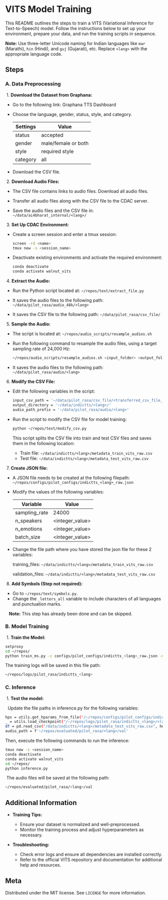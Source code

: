 
# VITS Model Training

This README outlines the steps to train a VITS (Variational Inference for Text-to-Speech) model. Follow the instructions below to set up your environment, prepare your data, and run the training scripts in sequence.

**Note:** Use three-letter Unicode naming for Indian languages like `mar` (Marathi), `hin` (Hindi), and `guj` (Gujarati), etc. Replace `<lang>` with the appropriate language code.

## Steps

### A. Data Preprocessing

&nbsp;1. **Download the Dataset from Graphana:**
* Go to the following link: Graphana TTS Dashboard
* Choose the language, gender, status, style, and category.

    | Settings   | Value  |
    | ------------- | ------------- |
    |  status  | accepted |
    | gender  | male/female or both |
    |  style  | required style |
    | category  | all |

* Download the CSV file.

&nbsp;2. **Download Audio Files:**

 - The CSV file contains links to audio files. Download all audio files.
- Transfer all audio files along with the CSV file to the CDAC server.

- Save the audio files and the CSV file in: `
    ~/data/ai4bharat_internal/<lang>/
    `
  
&nbsp;3. **Set Up CDAC Environment:**

- Create a screen session and enter a tmux session:
    ```bash
    screen -rd <name>
    tmux new -s <session_name>
    ```

- Deactivate existing environments and activate the required environment:
    ```bash
    conda deactivate
    conda activate walnut_vits
    ```

&nbsp;4. **Extract the Audio:**

- Run the Python script located at: `~/repos/text/extract_file.py`

- It saves the audio files to the following path: `~/data/pilot_rasa/audio_48k/<lang>`
- 
  It saves the CSV file to the following path: `~/data/pilot_rasa/csv_file/`

&nbsp;5. **Sample the Audio:**

- The script is located at: `~/repos/audio_scripts/resample_audios.sh`

- Run the following command to resample the audio files, using a target sampling rate of 24,000 Hz:

    ```bash
    ~/repos/audio_scripts/resample_audios.sh <input_folder> <output_folder> <num_worker_threads> <target_sampling_rate>
    ```

- It saves the audio files to the following path: `~/data/pilot_rasa/audio/<lang>`

&nbsp;6. **Modify the CSV File:**

- Edit the following variables in the script:
    ```bash
    input_csv_path = '~/data/pilot_rasa/csv_file/<transferred_csv_file_name>'
    output_directory = '~/data/indictts/<lang>/'
    audio_path_prefix = '~/data/pilot_rasa/audio/<lang>'
    ```

- Run the script to modify the CSV file for model training:
    ```bash
    python ~/repos/text/modify_csv.py
    ```

    This script splits the CSV file into train and test CSV files and saves them in the following location:
    - Train file: `~/data/indictts/<lang>/metadata_train_vits_raw.csv`
    - Test file: `~/data/indictts/<lang>/metadata_test_vits_raw.csv`

&nbsp;7. **Create JSON  file:**

* A JSON file needs to be created at the following filepath: `~/repos/configs/pilot_configs/indictts_<lang>_raw.json`


* Modify the values of the following variables:



    | Variable   | Value  |
    | ------------- | ------------- |
    | sampling_rate | 24000 |
    | n_speakers  | <integer_value> |
    | n_emotions  | <integer_value> |
    | batch_size  | <integer_value> |
  


* Change the file path where you have stored the json file for these 2 variables:

    training_files: `~/data/indictts/<lang>/metadata_train_vits_raw.csv`

    validation_files: `~/data/indictts/<lang>/metadata_test_vits_raw.csv`


&nbsp;8. **Add Symbols (Step not required):**

- Go to `~/repos/text/symbols.py`.
- Change the `_letters_all` variable to include characters of all languages and punctuation marks.
      
&nbsp; &nbsp;**Note:** This step has already been done and can be skipped.

### B. Model Training
    
 &nbsp;1. **Train the Model:**


```bash
setproxy
cd ~/repos/
python train_ms.py -c configs/pilot_configs/indictts_<lang>_raw.json -m pilot_rasa/indictts_<lang>
```

The training logs will be saved in this file path: 

```bash 
~/repos/logs/pilot_rasa/indictts_<lang>
```

### C. Inference
    
 &nbsp;1. **Test the model:**

&nbsp;&nbsp;Update the file paths in inference.py for the following variables:

```bash
hps = utils.get_hparams_from_file("/~/repos/configs/pilot_configs/indictts_<lang>_raw.json")
_ = utils.load_checkpoint("/~/repos/logs/pilot_rasa/indictts_<lang>/<last_checkpoint>.pth", net_g, None)
df = pd.read_csv("/data/indictts/<lang>/metadata_test_vits_raw.csv", header=None, sep="|")
audio_path = f'~/repos/evaluated/pilot_rasa/<lang>/val'
```

Then, execute the following commands to run the inference:

```bash
tmux new -s <session_name>
conda deactivate
conda activate walnut_vits
cd ~/repos/
python inference.py
```

&nbsp;The audio files will be saved at the following path:

```bash 
~/repos/evaluated/pilot_rasa/<lang>/val
```


## Additional Information

- **Training Tips:**
    - Ensure your dataset is normalized and well-preprocessed.
    - Monitor the training process and adjust hyperparameters as necessary.

- **Troubleshooting:**
    - Check error logs and ensure all dependencies are installed correctly.
    - Refer to the official VITS repository and documentation for additional help and resources.


## Meta
Distributed under the MIT license. See ``LICENSE`` for more information.
